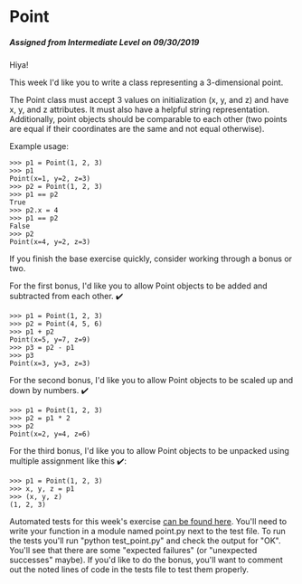 # Point
##### Assigned from Intermediate Level on 09/30/2019

Hiya!

This week I'd like you to write a class representing a 3-dimensional point.

The Point class must accept 3 values on initialization (x, y, and z) and have x, y, and z attributes. It must also have a helpful string representation. Additionally, point objects should be comparable to each other (two points are equal if their coordinates are the same and not equal otherwise).

Example usage:

    >>> p1 = Point(1, 2, 3)
    >>> p1
    Point(x=1, y=2, z=3)
    >>> p2 = Point(1, 2, 3)
    >>> p1 == p2
    True
    >>> p2.x = 4
    >>> p1 == p2
    False
    >>> p2
    Point(x=4, y=2, z=3)

If you finish the base exercise quickly, consider working through a bonus or two.

For the first bonus, I'd like you to allow Point objects to be added and subtracted from each other. ✔️

    >>> p1 = Point(1, 2, 3)
    >>> p2 = Point(4, 5, 6)
    >>> p1 + p2
    Point(x=5, y=7, z=9)
    >>> p3 = p2 - p1
    >>> p3
    Point(x=3, y=3, z=3)

For the second bonus, I'd like you to allow Point objects to be scaled up and down by numbers. ✔️

    >>> p1 = Point(1, 2, 3)
    >>> p2 = p1 * 2
    >>> p2
    Point(x=2, y=4, z=6)

For the third bonus, I'd like you to allow Point objects to be unpacked using multiple assignment like this ✔️:

    >>> p1 = Point(1, 2, 3)
    >>> x, y, z = p1
    >>> (x, y, z)
    (1, 2, 3)

Automated tests for this week's exercise [can be found here](https://www.pythonmorsels.com/exercises/8a614814784b4264b5085ed9b3358ca3/tests/). You'll need to write your function in a module named point.py next to the test file. To run the tests you'll run "python test_point.py" and check the output for "OK". You'll see that there are some "expected failures" (or "unexpected successes" maybe). If you'd like to do the bonus, you'll want to comment out the noted lines of code in the tests file to test them properly.
